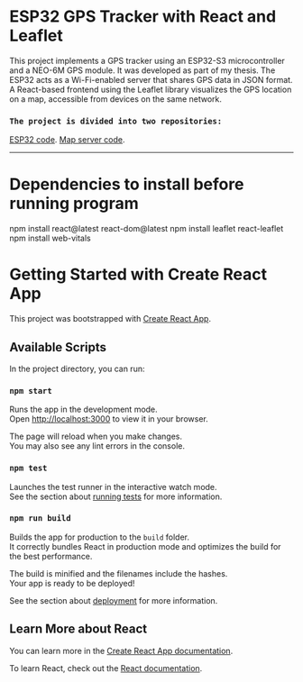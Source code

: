 
# ESP32 GPS Tracker with React and Leaflet

This project implements a GPS tracker using an ESP32-S3 microcontroller and a NEO-6M GPS module. 
It was developed as part of my thesis. 
The ESP32 acts as a Wi-Fi-enabled server that shares GPS data in JSON format. 
A React-based frontend using the Leaflet library visualizes the GPS location on a map, 
accessible from devices on the same network.

### `The project is divided into two repositories:`
[ESP32 code](https://github.com/johannajes/GPS_ESP32).
[Map server code](https://github.com/johannajes/Map_Server).

---

# Dependencies to install before running program
npm install react@latest react-dom@latest
npm install leaflet react-leaflet
npm install web-vitals

# Getting Started with Create React App

This project was bootstrapped with [Create React App](https://github.com/facebook/create-react-app).

## Available Scripts

In the project directory, you can run:

### `npm start`

Runs the app in the development mode.\
Open [http://localhost:3000](http://localhost:3000) to view it in your browser.

The page will reload when you make changes.\
You may also see any lint errors in the console.

### `npm test`

Launches the test runner in the interactive watch mode.\
See the section about [running tests](https://facebook.github.io/create-react-app/docs/running-tests) for more information.

### `npm run build`

Builds the app for production to the `build` folder.\
It correctly bundles React in production mode and optimizes the build for the best performance.

The build is minified and the filenames include the hashes.\
Your app is ready to be deployed!

See the section about [deployment](https://facebook.github.io/create-react-app/docs/deployment) for more information.


## Learn More about React

You can learn more in the [Create React App documentation](https://facebook.github.io/create-react-app/docs/getting-started).

To learn React, check out the [React documentation](https://reactjs.org/).

